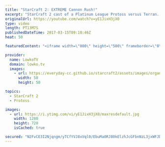 ```yaml
---
title: "StarCraft 2: EXTREME Cannon Rush!"
excerpt: "StarCraft 2 cast of a Platinum League Protoss versus Terran. Subscribe for more videos: http://lowko.tv/youtube Insane Proxy Barracks: https://goo.gl/8m0B4g  Cannon rush seems to be one of the most popular strategies for lower league Protoss players. In this PvT, it is no different. However the Protoss"
originalUrl: https://youtube.com/watch?v=yE1JixH3jX0
type: video
length: PT13M7S
publishedDateTime: 2017-03-15T09:10:46Z
heat: 50

featuredContent: "<iframe width=\"800\" height=\"500\" frameborder=\"0\" src=\"https://www.youtube.com/embed/yE1JixH3jX0\" allow=\"accelerometer; autoplay; encrypted-media; gyroscope; picture-in-picture\" allowfullscreen></iframe>"

provider:
  name: LowkoTV
  domain: lowko.tv
  images:
    - url: https://everyday-cc.github.io/starcraft2/assets/images/organizations/lowko.tv-50x50.jpg
      width: 50
      height: 50

topics:
  - StarCraft 2
  - Protoss

images:
  - url: https://i.ytimg.com/vi/yE1JixH3jX0/maxresdefault.jpg
    width: 1280
    height: 720
    isCached: true

secured: "N2FvCE3I2Njqngm/yTCfYVJ8xVql0/EbuMa0RJ80kElzhJcGFbnNzL3jxWFJDUh19OuH8gQWu5HIRRJVdTk4AkGtq5C5qz//X4uy0R3cgVW5Ybppso6FjUbVsgJnmUd5uVIDo+yxiFfymBURvrXpd2zw91chzPJFa8EDPgIXGdZSrSKozPR2O/xvw4I3lGXgkd+NQlo9Nrj6Ozdrz++5taHQTewM3eVcdlZqVLfr8Obk36r12Qodt+XBrQhoUPcd8He6Z6uuR5A4SR1g6mmgt2428h0WkV7ACxH4YmzQCQxsSIoanwwlxSxPciTc4bFpHqoQolaadrAY8vzCf4Tq31LjST3WslnH1Y07b5D51HER6dS+plTORxA8P5L5Ab1h+T16CnFQrKtFRFQhO1+QmLndWTp1T/9JqPwfu3f4FjITlBdOZMyFrTioh4sp0I4i;h/ecKVnp3Gqcqf+1lme7WQ=="
---
```


